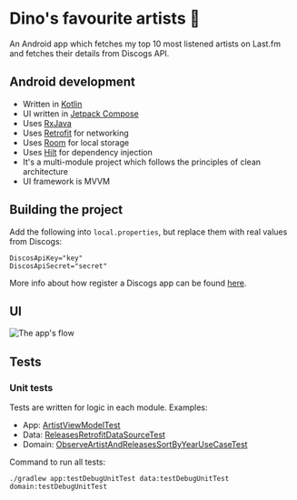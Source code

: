 # Dino's favourite artists 🎵
An Android app which fetches my top 10 most listened artists on Last.fm and fetches their details from Discogs API.

## Android development

 * Written in [Kotlin](https://kotlinlang.org/)
 * UI written in [Jetpack Compose](https://developer.android.com/jetpack/compose)
 * Uses [RxJava](https://github.com/ReactiveX/RxJava)
 * Uses [Retrofit](https://square.github.io/retrofit/) for networking
 * Uses [Room](https://developer.android.com/training/data-storage/room) for local storage
 * Uses [Hilt](https://dagger.dev/hilt/) for dependency injection
 * It's a multi-module project which follows the principles of clean architecture
 * UI framework is MVVM

## Building the project
Add the following into `local.properties`, but replace them with real values from Discogs:

```
DiscosApiKey="key"
DiscosApiSecret="secret"
```

More info about how register a Discogs app can be found [here](https://www.discogs.com/settings/developers).

## UI

![The app's flow](assets/example.gif)

## Tests

### Unit tests

Tests are written for logic in each module. Examples:

 * App: [ArtistViewModelTest](https://gitlab.com/dino_bikic/dinos-favourites-artists/-/blob/master/app/src/test/java/com/bikotron/dinosfavouriteartists/ui/features/artist/ArtistViewModelTest.kt)
 * Data: [ReleasesRetrofitDataSourceTest](https://gitlab.com/dino_bikic/github-browser/-/blob/master/data/src/test/java/com/bikotron/data/features/releases/network/ReleasesRetrofitDataSourceTest.kt)
 * Domain: [ObserveArtistAndReleasesSortByYearUseCaseTest](https://gitlab.com/dino_bikic/github-browser/-/blob/master/app/src/test/java/com/bikotron/domain/artists/usecases/ObserveArtistAndReleasesSortByYearUseCaseTest.kt)

Command to run all tests:

```
./gradlew app:testDebugUnitTest data:testDebugUnitTest domain:testDebugUnitTest
```